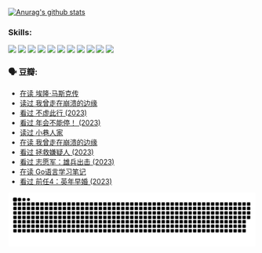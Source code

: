 
[![Anurag's github stats](https://github-readme-stats.vercel.app/api?username=w940853815)](https://github.com/anuraghazra/github-readme-stats)

### Skills:

<code><img height="32" src="https://cdn.jsdelivr.net/npm/simple-icons@v5/icons/python.svg"></code>
<code><img height="32" src="https://cdn.jsdelivr.net/npm/simple-icons@v5/icons/javascript.svg"></code>
<code><img height="32" src="https://cdn.jsdelivr.net/npm/simple-icons@v5/icons/django.svg"></code>
<code><img height="32" src="https://cdn.jsdelivr.net/npm/simple-icons@v5/icons/flask.svg"></code>
<code><img height="32" src="https://cdn.jsdelivr.net/npm/simple-icons@v5/icons/vuetify.svg"></code>
<code><img height="32" src="https://cdn.jsdelivr.net/npm/simple-icons@v5/icons/git.svg"></code>
<code><img height="32" src="https://cdn.jsdelivr.net/npm/simple-icons@v5/icons/docker.svg"></code>
<code><img height="32" src="https://cdn.jsdelivr.net/npm/simple-icons@v5/icons/postgresql.svg"></code>
<code><img height="32" src="https://cdn.jsdelivr.net/npm/simple-icons@v5/icons/elasticsearch.svg"></code>
<code><img height="32" src="https://cdn.jsdelivr.net/npm/simple-icons@v5/icons/macos.svg"></code>
<code><img height="32" src="https://cdn.jsdelivr.net/npm/simple-icons@v5/icons/linux.svg"></code>

### 🗣 豆瓣:

<!-- DOUBAN-ACTIVITIES:START -->
- [在读 埃隆·马斯克传](https://www.douban.com/people/136069238/status/4500417190/?_i=06170618)
- [读过 我曾走在崩溃的边缘](https://www.douban.com/people/136069238/status/4500416754/?_i=06170618)
- [看过 不虚此行‎ (2023)](https://www.douban.com/people/136069238/status/4499973052/?_i=06170618)
- [看过 年会不能停！‎ (2023)](https://www.douban.com/people/136069238/status/4498582002/?_i=06170618)
- [读过 小巷人家](https://www.douban.com/people/136069238/status/4489290935/?_i=06170618)
- [在读 我曾走在崩溃的边缘](https://www.douban.com/people/136069238/status/4489290559/?_i=06170618)
- [看过 拯救嫌疑人‎ (2023)](https://www.douban.com/people/136069238/status/4477421513/?_i=06170618)
- [看过 志愿军：雄兵出击‎ (2023)](https://www.douban.com/people/136069238/status/4465247367/?_i=06170618)
- [在读 Go语言学习笔记](https://www.douban.com/people/136069238/status/4459852901/?_i=06170618)
- [看过 前任4：英年早婚‎ (2023)](https://www.douban.com/people/136069238/status/4458320768/?_i=06170618)
<!-- DOUBAN-ACTIVITIES:END -->


![Snake animation](https://raw.githubusercontent.com/w940853815/w940853815/output/github-contribution-grid-snake.svg)

<!--
**w940853815/w940853815** is a ✨ _special_ ✨ repository because its `README.md` (this file) appears on your GitHub profile.

Here are some ideas to get you started:

- 🔭 I’m currently working on ...
- 🌱 I’m currently learning ...
- 👯 I’m looking to collaborate on ...
- 🤔 I’m looking for help with ...
- 💬 Ask me about ...
- 📫 How to reach me: ...
- 😄 Pronouns: ...
- ⚡ Fun fact: ...
-->
